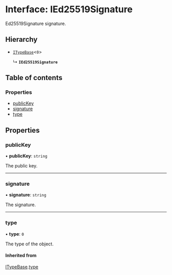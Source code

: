 # Interface: IEd25519Signature

Ed25519Signature signature.

## Hierarchy

- [`ITypeBase`](ITypeBase.md)<``0``\>

  ↳ **`IEd25519Signature`**

## Table of contents

### Properties

- [publicKey](IEd25519Signature.md#publickey)
- [signature](IEd25519Signature.md#signature)
- [type](IEd25519Signature.md#type)

## Properties

### publicKey

• **publicKey**: `string`

The public key.

___

### signature

• **signature**: `string`

The signature.

___

### type

• **type**: ``0``

The type of the object.

#### Inherited from

[ITypeBase](ITypeBase.md).[type](ITypeBase.md#type)
